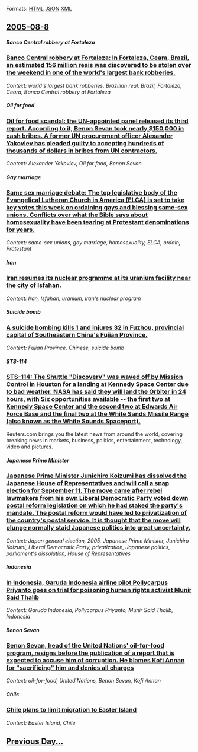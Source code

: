 
Formats: [HTML](2005/08/8/index.html)  [JSON](2005/08/8/index.json)  [XML](2005/08/8/index.xml)  

## [2005-08-8](/news/2005/08/8/index.md)

##### Banco Central robbery at Fortaleza
### [ Banco Central robbery at Fortaleza: In Fortaleza, Ceara, Brazil, an estimated 156 million reais was discovered to be stolen over the weekend in one of the world's largest bank robberies. ](/news/2005/08/8/banco-central-robbery-at-fortaleza-in-fortaleza-ceara-brazil-an-estimated-156-million-reais-was-discovered-to-be-stolen-over-the-weeke.md)
_Context: world's largest bank robberies, Brazilian real, Brazil, Fortaleza, Ceara, Banco Central robbery at Fortaleza_

##### Oil for food
### [ Oil for food scandal: the UN-appointed panel released its third report. According to it, Benon Sevan took nearly $150,000 in cash bribes. A former UN procurement officer Alexander Yakovlev has pleaded guilty to accepting hundreds of thousands of dollars in bribes from UN contractors. ](/news/2005/08/8/oil-for-food-scandal-the-un-appointed-panel-released-its-third-report-according-to-it-benon-sevan-took-nearly-150-000-in-cash-bribes-a.md)
_Context: Alexander Yakovlev, Oil for food, Benon Sevan_

##### Gay marriage
### [ Same sex marriage debate: The top legislative body of the Evangelical Lutheran Church in America (ELCA) is set to take key votes this week on ordaining gays and blessing same-sex unions. Conflicts over what the Bible says about homosexuality have been tearing at Protestant denominations for years. ](/news/2005/08/8/same-sex-marriage-debate-the-top-legislative-body-of-the-evangelical-lutheran-church-in-america-elca-is-set-to-take-key-votes-this-week.md)
_Context: same-sex unions, gay marriage, homosexuality, ELCA, ordain, Protestant_

##### Iran
### [ Iran resumes its nuclear programme at its uranium facility near the city of Isfahan. ](/news/2005/08/8/iran-resumes-its-nuclear-programme-at-its-uranium-facility-near-the-city-of-isfahan.md)
_Context: Iran, Isfahan, uranium, Iran's nuclear program_

##### Suicide bomb
### [ A suicide bombing kills 1 and injures 32 in Fuzhou, provincial capital of Southeastern China's Fujian Province. ](/news/2005/08/8/a-suicide-bombing-kills-1-and-injures-32-in-fuzhou-provincial-capital-of-southeastern-china-s-fujian-province.md)
_Context: Fujian Province, Chinese, suicide bomb_

##### STS-114
### [ STS-114: The Shuttle "Discovery" was waved off by Mission Control in Houston for a landing at Kennedy Space Center due to bad weather. NASA has said they will land the Orbiter in 24 hours, with Six opportunities available -- the first two at Kennedy Space Center and the second two at Edwards Air Force Base and the final two at the White Sands Missile Range (also known as the White Sounds Spaceport). ](/news/2005/08/8/sts-114-the-shuttle-discovery-was-waved-off-by-mission-control-in-houston-for-a-landing-at-kennedy-space-center-due-to-bad-weather-nasa.md)
Reuters.com brings you the latest news from around the world, covering breaking news in markets, business, politics, entertainment, technology, video and pictures.

##### Japanese Prime Minister
### [ Japanese Prime Minister Junichiro Koizumi has dissolved the Japanese House of Representatives and will call a snap election for September 11. The move came after rebel lawmakers from his own Liberal Democratic Party voted down postal reform legislation on which he had staked the party's mandate. The postal reform would have led to privatization of the country's postal service. It is thought that the move will plunge normally staid Japanese politics into great uncertainty.](/news/2005/08/8/japanese-prime-minister-junichiro-koizumi-has-dissolved-the-japanese-house-of-representatives-and-will-call-a-snap-election-for-september-1.md)
_Context: Japan general election, 2005, Japanese Prime Minister, Junichiro Koizumi, Liberal Democratic Party, privatization, Japanese politics, parliament's dissolution, House of Representatives_

##### Indonesia
### [ In Indonesia, Garuda Indonesia airline pilot Pollycarpus Priyanto goes on trial for poisoning human rights activist Munir Said Thalib ](/news/2005/08/8/in-indonesia-garuda-indonesia-airline-pilot-pollycarpus-priyanto-goes-on-trial-for-poisoning-human-rights-activist-munir-said-thalib.md)
_Context: Garuda Indonesia, Pollycarpus Priyanto, Munir Said Thalib, Indonesia_

##### Benon Sevan
### [ Benon Sevan, head of the United Nations' oil-for-food program, resigns before the publication of a report that is expected to accuse him of corruption. He blames Kofi Annan for "sacrificing" him and denies all charges ](/news/2005/08/8/benon-sevan-head-of-the-united-nations-oil-for-food-program-resigns-before-the-publication-of-a-report-that-is-expected-to-accuse-him-of.md)
_Context: oil-for-food, United Nations, Benon Sevan, Kofi Annan_

##### Chile
### [ Chile plans to limit migration to Easter Island ](/news/2005/08/8/chile-plans-to-limit-migration-to-easter-island.md)
_Context: Easter Island, Chile_

## [Previous Day...](/news/2005/08/7/index.md)

